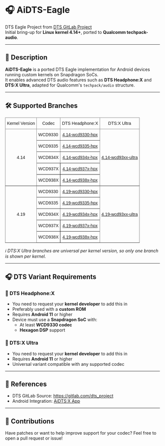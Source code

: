 <!DOCTYPE html>
<html lang="en">
<head>
  <meta charset="UTF-8">
</head>
<body>

<h1>🎧 AiDTS-Eagle</h1>

<p>DTS Eagle Project from <a href="https://gitlab.com/dts_project">DTS GitLab Project</a><br>
Initial bring-up for <strong>Linux kernel 4.14+</strong>, ported to <strong>Qualcomm techpack-audio</strong>.</p>

<hr>

<h2>📌 Description</h2>
<p><strong>AiDTS-Eagle</strong> is a ported DTS Eagle implementation for Android devices running custom kernels on Snapdragon SoCs.<br>
It enables advanced DTS audio features such as <strong>DTS Headphone:X</strong> and <strong>DTS:X Ultra</strong>, adapted for Qualcomm's <code>techpack/audio</code> structure.</p>

<hr>

<h2>🛠️ Supported Branches</h2>

<style type="text/css">
.tg  {border-collapse:collapse;border-spacing:0;}
.tg td{border-color:black;border-style:solid;border-width:1px;font-family:Arial, sans-serif;font-size:14px;
  overflow:hidden;padding:10px 5px;word-break:normal;}
.tg th{border-color:black;border-style:solid;border-width:1px;font-family:Arial, sans-serif;font-size:14px;
  font-weight:normal;overflow:hidden;padding:10px 5px;word-break:normal;}
.tg .tg-9wq8{border-color:inherit;text-align:center;vertical-align:middle}
.tg .tg-baqh{text-align:center;vertical-align:top}
.tg .tg-c3ow{border-color:inherit;text-align:center;vertical-align:top}
.tg .tg-0pky{border-color:inherit;text-align:left;vertical-align:top}
.tg .tg-0lax{text-align:left;vertical-align:top}
</style>
<table class="tg"><thead>
  <tr>
    <th class="tg-0pky">Kernel Version</th>
    <th class="tg-c3ow">Codec</th>
    <th class="tg-c3ow">DTS Headphone:X</th>
    <th class="tg-c3ow">DTS:X Ultra</th>
  </tr></thead>
<tbody>
  <tr>
    <td class="tg-9wq8" rowspan="5">4.14</td>
    <td class="tg-0pky">WCD9330</td>
    <td class="tg-c3ow"><a href="https://github.com/iDead-Project/ai-dts-eagle-techpack/tree/4.14-wcd9330-hpx" target="_blank" rel="noopener noreferrer">4.14-wcd9330-hpx</a></td>
    <td class="tg-9wq8" rowspan="5"><a href="https://github.com/iDead-Project/ai-dts-eagle-techpack/tree/4.14-wcd93xx-ultra" target="_blank" rel="noopener noreferrer">4.14-wcd93xx-ultra</a></td>
  </tr>
  <tr>
    <td class="tg-0pky">WCD9335</td>
    <td class="tg-c3ow"><a href="https://github.com/iDead-Project/ai-dts-eagle-techpack/tree/4.14-wcd9335-hpx" target="_blank" rel="noopener noreferrer">4.14-wcd9335-hpx</a></td>
  </tr>
  <tr>
    <td class="tg-0pky">WCD834X</td>
    <td class="tg-c3ow"><a href="https://github.com/iDead-Project/ai-dts-eagle-techpack/tree/4.14-wcd934x-hpx" target="_blank" rel="noopener noreferrer">4.14-wcd934x-hpx</a></td>
  </tr>
  <tr>
    <td class="tg-0lax">WCD937X</td>
    <td class="tg-baqh"><a href="https://github.com/iDead-Project/ai-dts-eagle-techpack/tree/4.14-wcd937x-hpx" target="_blank" rel="noopener noreferrer">4.14-wcd937x-hpx</a></td>
  </tr>
  <tr>
    <td class="tg-0lax">WCD938X</td>
    <td class="tg-baqh"><a href="https://github.com/iDead-Project/ai-dts-eagle-techpack/tree/4.14-wcd938x-hpx" target="_blank" rel="noopener noreferrer">4.14-wcd938x-hpx</a></td>
  </tr>
  <tr>
    <td class="tg-9wq8" rowspan="5">4.19</td>
    <td class="tg-0pky">WCD9330</td>
    <td class="tg-c3ow"><a href="https://github.com/iDead-Project/ai-dts-eagle-techpack/tree/4.19-wcd9330-hpx" target="_blank" rel="noopener noreferrer">4.19-wcd9330-hpx</a></td>
    <td class="tg-9wq8" rowspan="5"><a href="https://github.com/iDead-Project/ai-dts-eagle-techpack/tree/4.19-wcd93xx-ultra" target="_blank" rel="noopener noreferrer">4.19-wcd93xx-ultra</a></td>
  </tr>
  <tr>
    <td class="tg-0pky">WCD9335</td>
    <td class="tg-c3ow"><a href="https://github.com/iDead-Project/ai-dts-eagle-techpack/tree/4.19-wcd9335-hpx" target="_blank" rel="noopener noreferrer">4.19-wcd9335-hpx</a></td>
  </tr>
  <tr>
    <td class="tg-0pky">WCD934X</td>
    <td class="tg-c3ow"><a href="https://github.com/iDead-Project/ai-dts-eagle-techpack/tree/4.19-wcd934x-hpx" target="_blank" rel="noopener noreferrer">4.19-wcd934x-hpx</a></td>
  </tr>
  <tr>
    <td class="tg-0lax">WCD937X</td>
    <td class="tg-baqh"><a href="https://github.com/iDead-Project/ai-dts-eagle-techpack/tree/4.19-wcd937x-hpx" target="_blank" rel="noopener noreferrer">4.19-wcd937x-hpx</a></td>
  </tr>
  <tr>
    <td class="tg-0lax">WCD938X</td>
    <td class="tg-baqh"><a href="https://github.com/iDead-Project/ai-dts-eagle-techpack/tree/4.19-wcd938x-hpx" target="_blank" rel="noopener noreferrer">4.19-wcd938x-hpx</a></td>
  </tr>
</tbody></table>

<p><em>ℹ️ DTS:X Ultra branches are universal per kernel version, so only one branch is shown per kernel.</em></p>

<hr>

<h2>🎧 DTS Variant Requirements</h2>

<h3>📀 DTS Headphone:X</h3>
<ul>
  <li>You need to request your <strong>kernel developer</strong> to add this in</li>
  <li>Preferably used with a <strong>custom ROM</strong></li>
  <li>Requires <strong>Android 11</strong> or higher</li>
  <li>Device must use a <strong>Snapdragon SoC</strong> with:
    <ul>
      <li>At least <strong>WCD9330 codec</strong></li>
      <li><strong>Hexagon DSP</strong> support</li>
    </ul>
  </li>
</ul>

<h3>💽 DTS:X Ultra</h3>
<ul>
  <li>You need to request your <strong>kernel developer</strong> to add this in</li>
  <li>Requires <strong>Android 11</strong> or higher</li>
  <li>Universal variant compatible with any supported codec</li>
</ul>

<hr>

<h2>🔗 References</h2>
<ul>
  <li>DTS GitLab Source: <a href="https://gitlab.com/dts_project">https://gitlab.com/dts_project</a></li>
  <li>Android Integration: <a href="https://github.com/iDead-Project/AiDTS-X">AiDTS:X App</a></li>
</ul>

<hr>

<h2>💬 Contributions</h2>
<p>Have patches or want to help improve support for your codec? Feel free to open a pull request or issue!</p>

</body>
</html>
